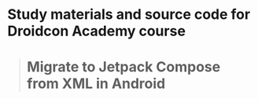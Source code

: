 # Study materials and source code for **Droidcon Academy** course 
> # Migrate to Jetpack Compose from XML in Android
